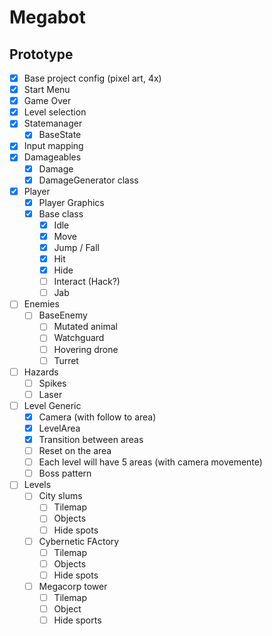 # Megabot

## Prototype

- [x] Base project config (pixel art, 4x)
- [x] Start Menu
- [x] Game Over
- [x] Level selection
- [x] Statemanager
	- [x] BaseState
- [x] Input mapping
- [x] Damageables
	- [x] Damage 
	- [x] DamageGenerator class
- [x] Player
	- [x] Player Graphics
	- [x] Base class
		- [x] Idle
		- [x] Move
		- [x] Jump / Fall
		- [x] Hit
		- [x] Hide
		- [ ] Interact (Hack?)
		- [ ] Jab
- [ ] Enemies
	- [ ] BaseEnemy
		- [ ] Mutated animal
		- [ ] Watchguard
		- [ ] Hovering drone
		- [ ] Turret
- [ ] Hazards
	- [ ] Spikes
	- [ ] Laser
- [ ] Level Generic
	- [x] Camera (with follow to area)
	- [x] LevelArea
	- [x] Transition between areas
	- [ ] Reset on the area
	- [ ] Each level will have 5 areas (with camera movemente)
	- [ ] Boss pattern 
- [ ] Levels
	- [ ] City slums
		- [ ] Tilemap
		- [ ] Objects
		- [ ] Hide spots
	- [ ] Cybernetic FActory
		- [ ] Tilemap
		- [ ] Objects
		- [ ] Hide spots
	- [ ] Megacorp tower
		- [ ] Tilemap
		- [ ] Object
		- [ ] Hide sports
